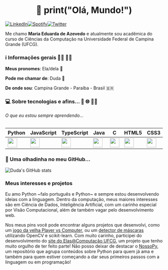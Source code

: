 <h1 align="center">👋 print("Olá, Mundo!") </h1> 

<a href="https://www.linkedin.com/in/maria-eduarda-de-azevedo-silva-a9a134191/" target="_blank"><img src="https://img.shields.io/badge/LinkedIn-%230077B5.svg?&style=flat-square&logo=linkedin&logoColor=white" alt="LinkedIn"><a href="https://open.spotify.com/user/6fgvmx4gtnl612cg0jjtyugps" target="_blank"><img src="https://img.shields.io/badge/Spotify-%231ED760.svg?&style=flat-square&logo=spotify&logoColor=white" alt="Spotify"></a><a href="https://twitter.com/ddt_azevedo" target="_blank"><img src="https://img.shields.io/badge/Twitter-%230077B5.svg?&style=flat-square&logo=twitter&logoColor=white" alt="Twitter"></a>


<p>
    Me chamo <strong>Maria Eduarda de Azevedo</strong> e atualmente sou acadêmica do curso de Ciências da Computação na Universidade Federal de Campina Grande (UFCG).
</p>

<h3>ℹ️ Informações gerais 👩‍💻 🏳️‍🌈</h3>

<strong>Meus pronomes</strong>: Ela/dela 👩

<strong>Pode me chamar de</strong>: Duda 🙂

<strong>De onde sou</strong>: Campina Grande - Paraíba - Brasil 🇧🇷

<h3>💻 Sobre tecnologias e afins... 🐍 🌐 👩‍💻</h3>
<h6>O que eu estou sempre aprendendo...</h6>

|<strong> Python </strong>|<strong> JavaScript </strong>|<strong> TypeScript </strong>|<strong> Java </strong>|<strong> C </strong>| <strong> HTML5 </strong>|<strong> CSS3 </strong>|<strong> React</strong>|<strong> Gatsby</strong>
|-|-|-|-|-|-|-|-|-
|<img height="30" src="https://www.flaticon.com/svg/static/icons/svg/1822/1822899.svg"/>|<img height="30" src="https://www.flaticon.com/svg/static/icons/svg/919/919828.svg"/>|<img height="30" src="https://www.flaticon.com/svg/static/icons/svg/919/919832.svg"/>|<img height="30" src="https://www.flaticon.com/svg/static/icons/svg/226/226777.svg"/>|<img height="30" src="https://www.flaticon.com/svg/static/icons/svg/2807/2807253.svg"/>|<img height="30" src="https://www.flaticon.com/svg/static/icons/svg/888/888859.svg"/>|<img height="30" src="https://www.flaticon.com/svg/static/icons/svg/888/888847.svg"/>|<img height="30" src="https://www.flaticon.com/svg/static/icons/svg/919/919851.svg"/>|<img height="30" src="https://seeklogo.com/images/G/gatsby-logo-1A245AD37F-seeklogo.com.png"/>  


<h3>🧐 Uma olhadinha no meu GitHub...</h3>

![Duda's GitHub stats](https://github-readme-stats.vercel.app/api?username=MariaEduardaDeAzevedo&show_icons=true&theme=radical)

<h3>Meus interesses e projetos</h3>

Eu amo Python ~falo português e Python~ e sempre estou desenvolvendo ideias com a linguagem. Dentro da computação, meus maiores interesses são em Ciência de Dados, Inteligência Artificial, com um carinho especial por Visão Computacional, além de também vagar pelo desenvolvimento web.

Nos meus pins você pode encontrar alguns projetos que desenvolvi, como um [jogo da velha Player vs Computer](https://github.com/MariaEduardaDeAzevedo/jogo-da-velha/), ou um [detector de máscaras](https://github.com/MariaEduardaDeAzevedo/detector-de-mascaras) utilizando OpenCV e scikit-learn.
Com muito carinho, participei do desenvolvimento do [site do Elas@Computação UFCG](https://elas.computacao.ufcg.edu.br/), um projeto que tenho muito orgulho de ter feito parte! 
Não posso deixar de destacar o [NossoPy](https://github.com/MariaEduardaDeAzevedo/nosso-py), um repositório que agrupa conteúdos sobre Python para quem já ama e também para quem estiver começando a dar seus primeiros passos com a linguagem ou em programação!

